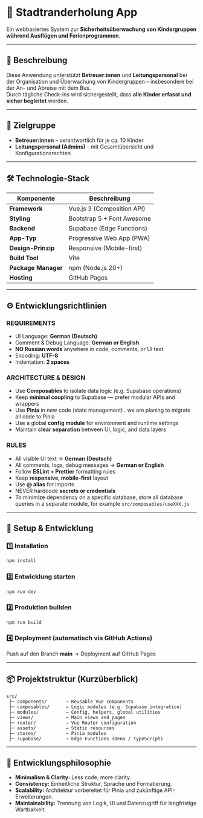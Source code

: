 # 🌳 Stadtranderholung App

Ein webbasiertes System zur **Sicherheitsüberwachung von Kindergruppen während Ausflügen und Ferienprogrammen**.

---

## 📘 Beschreibung

Diese Anwendung unterstützt **Betreuer:innen** und **Leitungspersonal** bei der Organisation und Überwachung von Kindergruppen – insbesondere bei der An- und Abreise mit dem Bus.  
Durch tägliche Check-ins wird sichergestellt, dass **alle Kinder erfasst und sicher begleitet** werden.

---

## 👥 Zielgruppe

- **Betreuer:innen** – verantwortlich für je ca. 10 Kinder  
- **Leitungspersonal (Admins)** – mit Gesamtübersicht und Konfigurationsrechten  

---

## 🛠️ Technologie-Stack

| Komponente | Beschreibung |
|-------------|---------------|
| **Framework** | Vue.js 3 (Composition API) |
| **Styling** | Bootstrap 5 + Font Awesome |
| **Backend** | Supabase (Edge Functions) |
| **App-Typ** | Progressive Web App (PWA) |
| **Design-Prinzip** | Responsive (Mobile-first) |
| **Build Tool** | Vite |
| **Package Manager** | npm (Node.js 20+) |
| **Hosting** | GitHub Pages |

---

## ⚙️ Entwicklungsrichtlinien

### REQUIREMENTS
- UI Language: **German (Deutsch)**  
- Comment & Debug Language: **German or English**  
- **NO Russian words** anywhere in code, comments, or UI text  
- Encoding: **UTF-8**  
- Indentation: **2 spaces**

### ARCHITECTURE & DESIGN
- Use **Composables** to isolate data logic (e.g. Supabase operations)  
- Keep **minimal coupling** to Supabase — prefer modular APIs and wrappers  
- Use **Pinia** in new code (state management) . we are planing to migrate all code to Pinia 
- Use a global **config module** for environment and runtime settings  
- Maintain **clear separation** between UI, logic, and data layers  

### RULES
- All visible UI text → **German (Deutsch)**  
- All comments, logs, debug messages → **German or English**  
- Follow **ESLint + Prettier** formatting rules  
- Keep **responsive, mobile-first** layout  
- Use **@ alias** for imports  
- NEVER hardcode **secrets or credentials**  
- To minimize dependency on a specific database, store all database queries in a separate module, for example `src/composables/useXXX.js`
----

## 🚀 Setup & Entwicklung

### 1️⃣ Installation
```bash
npm install
````

### 2️⃣ Entwicklung starten

```bash
npm run dev
```

### 3️⃣ Produktion builden

```bash
npm run build
```

### 4️⃣ Deployment (automatisch via GitHub Actions)

Push auf den Branch **main** → Deployment auf GitHub Pages

---

## 📦 Projektstruktur (Kurzüberblick)

```
src/
 ├─ components/       → Reusable Vue components
 ├─ composables/      → Logic modules (e.g. Supabase integration)
 ├─ modules/          → Config, helpers, global utilities
 ├─ views/            → Main views and pages
 ├─ router/           → Vue Router configuration
 ├─ assets/           → Static resources
 ├─ stores/           → Pinia modules
 ├─ supabase/         → Edge Functions (Deno / TypeScript)
```

---

## 🧭 Entwicklungsphilosophie

* **Minimalism & Clarity:** Less code, more clarity.
* **Consistency:** Einheitliche Struktur, Sprache und Formatierung.
* **Scalability:** Architektur vorbereitet für Pinia und zukünftige API-Erweiterungen.
* **Maintainability:** Trennung von Logik, UI und Datenzugriff für langfristige Wartbarkeit.
